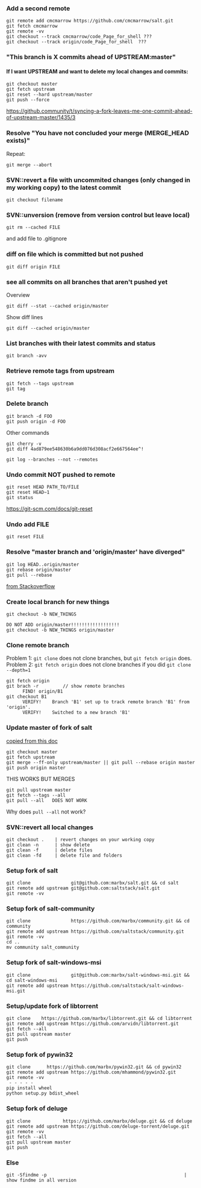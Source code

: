 ### Add a second remote
```
git remote add cmcmarrow https://github.com/cmcmarrow/salt.git
git fetch cmcmarrow
git remote -vv
git checkout --track cmcmarrow/code_Page_for_shell ???
git checkout --track origin/code_Page_for_shell  ???

```

### "This branch is X commits ahead of UPSTREAM:master" 

#### If I want UPSTREAM and want to delete my local changes and commits:
```
git checkout master
git fetch upstream
git reset --hard upstream/master
git push --force
```

https://github.community/t/syncing-a-fork-leaves-me-one-commit-ahead-of-upstream-master/1435/3


### Resolve "You have not concluded your merge (MERGE_HEAD exists)"
Repeat:

    git merge --abort 
 
### SVN::revert a file with uncommited changes (only changed in my working copy) to the latest commit 
    git checkout filename

### SVN::unversion (remove from version control but leave local)
    git rm --cached FILE

and add file to .gitignore

### diff on file which is committed but not pushed
    git diff origin FILE

### see all commits on all branches that aren't pushed yet
Overview

    git diff --stat --cached origin/master

Show diff lines

    git diff --cached origin/master


### List branches with their latest commits and status
    git branch -avv

### Retrieve remote tags from upstream
    git fetch --tags upstream
    git tag

### Delete branch

    git branch -d FOO
    git push origin -d FOO

Other commands

    git cherry -v
    git diff 4ad879ee548630b6a9dd076d308acf2e667564ee^!

    git log --branches --not --remotes
    
### Undo commit  NOT pushed to remote
    git reset HEAD PATH_TO/FILE
    git reset HEAD~1
    git status


https://git-scm.com/docs/git-reset
    
### Undo add FILE
    git reset FILE
    
### Resolve "master branch and 'origin/master' have diverged"
    git log HEAD..origin/master
    git rebase origin/master
    git pull --rebase 
    
[from Stackoverflow](https://stackoverflow.com/questions/2452226/master-branch-and-origin-master-have-diverged-how-to-undiverge-branches)

### Create local branch for new things 

    git checkout -b NEW_THINGS 

    DO NOT ADD origin/master!!!!!!!!!!!!!!!!!! 
    git checkout -b NEW_THINGS origin/master


### Clone remote branch
Problem 1: `git clone` does not clone branches, but `git fetch origin` does.
Problem 2: `git fetch origin` does not clone branches if you did `git clone --depth=1`


    git fetch origin
    git brach -r         // show remote branches
          FIND! origin/B1
    git checkout B1
          VERIFY!    Branch 'B1' set up to track remote branch 'B1' from 'origin'.
          VERIFY!    Switched to a new branch 'B1'

### Update master of fork of salt
[copied from this doc](https://docs.saltstack.com/en/latest/topics/development/contributing.html#keeping-salt-forks-in-sync)

    git checkout master
    git fetch upstream
    git merge --ff-only upstream/master || git pull --rebase origin master
    git push origin master
    
    
THIS WORKS BUT MERGES

    git pull upstream master
    git fetch --tags --all
    git pull --all   DOES NOT WORK

Why does `pull --all` not work?


### SVN::revert all local changes
    git checkout .    | revert changes on your working copy
    git clean -n      | show delete
    git clean -f      | delete files
    git clean -fd     | delete file and folders


### Setup fork of salt
    git clone               git@github.com:marbx/salt.git && cd salt
    git remote add upstream git@github.com:saltstack/salt.git
    git remote -vv


### Setup fork of salt-community
    git clone               https://github.com/marbx/community.git && cd community
    git remote add upstream https://github.com/saltstack/community.git
    git remote -vv
    cd ..
    mv community salt_community


### Setup fork of salt-windows-msi
    git clone               git@github.com:marbx/salt-windows-msi.git && cd salt-windows-msi 
    git remote add upstream https://github.com/saltstack/salt-windows-msi.git

### Setup/update fork of libtorrent
    git clone    https://github.com/marbx/libtorrent.git && cd libtorrent
    git remote add upstream https://github.com/arvidn/libtorrent.git
    git fetch --all
    git pull upstream master
    git push

### Setup fork of pywin32
    git clone      https://github.com/marbx/pywin32.git && cd pywin32
    git remote add upstream https://github.com/mhammond/pywin32.git
    git remote -vv
     - - - - -
    pip install wheel
    python setup.py bdist_wheel 

### Setup fork of deluge
    git clone            https://github.com/marbx/deluge.git && cd deluge
    git remote add upstream https://github.com/deluge-torrent/deluge.git
    git remote -vv
    git fetch --all
    git pull upstream master
    git push


### Else
    git -Sfindme -p                                                   | show findme in all version
